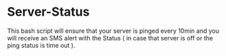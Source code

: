 # Server-Status
This bash script will ensure that your server is pinged every 10min and you will receive an SMS alert with the Status ( in case that server is off or the ping status is time out ).
